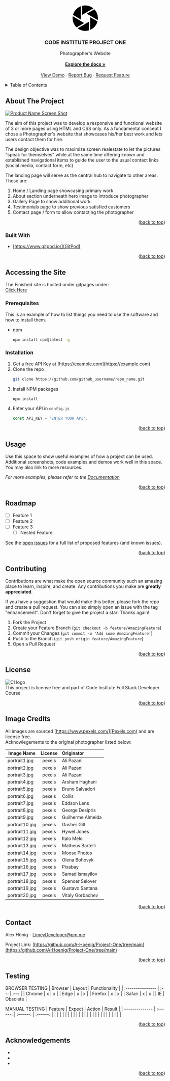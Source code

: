 <!-- Improved compatibility of back to top link: See: https://github.com/othneildrew/Best-README-Template/pull/73 -->
<a name="readme-top"></a>

<!-- PROJECT LOGO -->
<br />
<div align="center">
  <a href="https://github.com/A-Hoenig/Project-One">
    <img src="assets/favicon/logo.png" alt="Logo" width="80" height="80">
  </a>

<h3 align="center">CODE INSTITUTE PROJECT ONE</h3>

  <p align="center">
    Photographer's Website
    <br>
    <br />
    <a href="https://github.com/A-Hoenig/Project-One/"><strong>Explore the docs »</strong></a>
    <br />
    <br />
    <a href="https://github.com/A-Hoenig/Project-One/">View Demo</a>
    ·
    <a href="https://github.com/A-Hoenig/Project-One/issues">Report Bug</a>
    ·
    <a href="https://github.com/A-Hoenig/Project-One/issues">Request Feature</a>
  </p>
</div>

<!-- TABLE OF CONTENTS -->
<details>
  <summary>Table of Contents</summary>
  <ol>
    <li>
      <a href="#about-the-project">About The Project</a>
      <ul>
        <li><a href="#built-with">Built With</a></li>
      </ul>
    </li>
    <li>
      <a href="#getting-started">Getting Started</a>
      <ul>
        <li><a href="#prerequisites">Prerequisites</a></li>
        <li><a href="#installation">Installation</a></li>
      </ul>
    </li>
    <li><a href="#usage">Usage</a></li>
    <li><a href="#roadmap">Roadmap</a></li>
    <li><a href="#contributing">Contributing</a></li>
    <li><a href="#license">License</a></li>
    <li><a href="#image-credits">Image Credits</a></li>
    <li><a href="#testing">Testing</a></li>
    <li><a href="#contact">Contact</a></li>
    <li><a href="#acknowledgments">Acknowledgments</a></li>
  </ol>
</details>

<!-- ABOUT THE PROJECT -->
## About The Project

[![Product Name Screen Shot][product-screenshot]](https://example.com)

The aim of this project was to develop a responsive and functional website of 3 or more pages using HTML and CSS only.
As a fundamental concept I chose a Photographer's website that showcases his/her best work and lets users contact them for hire.

The design objective was to maximize screen realestate to let the pictures "speak for themselves" while at the same time offering known and established navigational items to guide the user to the usual contact links (social media, contact form, etc)

The landing page will serve as the central hub to navigate to other areas. These are:

<ol>
  <li>Home / Landing page showcasing primary work</li>
  <li>About section underneath hero image to introduce photographer</li>
  <li>Gallery Page to show additional work</li>
  <li>Testimonials page to show previous satisfied customers</li>
  <li>Contact page / form to allow contacting the photographer</li>
</ol>

<p align="right">(<a href="#readme-top">back to top</a>)</p>



### Built With

* [https://www.gitpod.io/](GitPod)

<p align="right">(<a href="#readme-top">back to top</a>)</p>



<!-- GETTING STARTED -->
## Accessing the Site

The Finished site is hosted under gitpages under:
<br>
<a href="">Click Here</a>

### Prerequisites

This is an example of how to list things you need to use the software and how to install them.
* npm
  ```sh
  npm install npm@latest -g
  ```

### Installation

1. Get a free API Key at [https://example.com](https://example.com)
2. Clone the repo
   ```sh
   git clone https://github.com/github_username/repo_name.git
   ```
3. Install NPM packages
   ```sh
   npm install
   ```
4. Enter your API in `config.js`
   ```js
   const API_KEY = 'ENTER YOUR API';
   ```

<p align="right">(<a href="#readme-top">back to top</a>)</p>



<!-- USAGE EXAMPLES -->
## Usage

Use this space to show useful examples of how a project can be used. Additional screenshots, code examples and demos work well in this space. You may also link to more resources.

_For more examples, please refer to the [Documentation](https://example.com)_

<p align="right">(<a href="#readme-top">back to top</a>)</p>



<!-- ROADMAP -->
## Roadmap

- [ ] Feature 1
- [ ] Feature 2
- [ ] Feature 3
    - [ ] Nested Feature

See the [open issues](https://github.com/github_username/repo_name/issues) for a full list of proposed features (and known issues).

<p align="right">(<a href="#readme-top">back to top</a>)</p>



<!-- CONTRIBUTING -->
## Contributing

Contributions are what make the open source community such an amazing place to learn, inspire, and create. Any contributions you make are **greatly appreciated**.

If you have a suggestion that would make this better, please fork the repo and create a pull request. You can also simply open an issue with the tag "enhancement".
Don't forget to give the project a star! Thanks again!

1. Fork the Project
2. Create your Feature Branch (`git checkout -b feature/AmazingFeature`)
3. Commit your Changes (`git commit -m 'Add some AmazingFeature'`)
4. Push to the Branch (`git push origin feature/AmazingFeature`)
5. Open a Pull Request

<p align="right">(<a href="#readme-top">back to top</a>)</p>



<!-- LICENSE -->
## License

![CI logo](https://codeinstitute.s3.amazonaws.com/fullstack/ci_logo_small.png) 
<br>
This project is license free and part of Code Institute Full Stack Developer Course

<p align="right">(<a href="#readme-top">back to top</a>)</p>

<!-- IMAGE-CREDITS -->
## Image Credits

All images are sourced [https://www.pexels.com/](Pexels.com) and are license free.
<br>
Acknowlegements to the original photographer listed below:

| Image Name    | License | Originator |
| ------------- | :---: | :--- |
| portrait1.jpg | pexels | Ali Pazani |
| portrait2.jpg | pexels | Ali Pazani |
| portrait3.jpg | pexels | Ali Pazani |
| portrait4.jpg | pexels | Arsham Haghani |
| portrait5.jpg | pexels | Bruno Salvadori |
| portrait6.jpg | pexels | Collis |
| portrait7.jpg | pexels | Eddson Lens |
| portrait8.jpg | pexels | George Desipris |
| portrait9.jpg | pexels | Guilherme Almeida |
| portrait10.jpg | pexels | Gusher Gill |
| portrait11.jpg | pexels | Hywel Jones |
| portrait12.jpg | pexels | Italo Melo |
| portrait13.jpg | pexels | Matheus Bartelli |
| portrait14.jpg | pexels | Moose Photos |
| portrait15.jpg | pexels | Olena Bohovyk |
| portrait16.jpg | pexels | Pixabay |
| portrait17.jpg | pexels | Samad Ismayilov |
| portrait18.jpg | pexels | Spencer Selover |
| portrait19.jpg | pexels |  Gustavo Santana|
| portrait20.jpg | pexels | Vitaly Gorbachev |



<p align="right">(<a href="#readme-top">back to top</a>)</p>

<!-- CONTACT -->
## Contact

Alex Hönig -  LimeyDeveloper@pm.me

Project Link: [https://github.com/A-Hoenig/Project-One/tree/main](https://github.com/A-Hoenig/Project-One/tree/main)

<p align="right">(<a href="#readme-top">back to top</a>)</p>

<!-- TESTING -->
## Testing

BROWSER TESTING
| Browser         | Layout | Functionality |
| :--------------- | :--: | :--: |
| Chrome          | x | x |
| Edge            | x | x |
| Firefox         | x | x |
| Safari          | x | x |
| IE              | Obsolete |

MANUAL TESTING
| Feature        | Expect | Action | Result |
| -------------- | :------: | :------: | :------: |
|                |        |        |        |
|                |        |        |        |
|                |        |        |        |
|                |        |        |        |
|                |        |        |        |

<p align="right">(<a href="#readme-top">back to top</a>)</p>

<!-- Acknowledgements -->
## Acknowledgements

* []()
* []()
* []()

<p align="right">(<a href="#readme-top">back to top</a>)</p>



<!-- MARKDOWN LINKS & IMAGES -->
<!-- https://www.markdownguide.org/basic-syntax/#reference-style-links -->
[contributors-shield]: https://img.shields.io/github/contributors/github_username/repo_name.svg?style=for-the-badge
[contributors-url]: https://github.com/github_username/repo_name/graphs/contributors
[forks-shield]: https://img.shields.io/github/forks/github_username/repo_name.svg?style=for-the-badge
[forks-url]: https://github.com/github_username/repo_name/network/members
[stars-shield]: https://img.shields.io/github/stars/github_username/repo_name.svg?style=for-the-badge
[stars-url]: https://github.com/github_username/repo_name/stargazers
[issues-shield]: https://img.shields.io/github/issues/github_username/repo_name.svg?style=for-the-badge
[issues-url]: https://github.com/github_username/repo_name/issues
[license-shield]: https://img.shields.io/github/license/github_username/repo_name.svg?style=for-the-badge
[license-url]: https://github.com/github_username/repo_name/blob/master/LICENSE.txt
[linkedin-shield]: https://img.shields.io/badge/-LinkedIn-black.svg?style=for-the-badge&logo=linkedin&colorB=555
[linkedin-url]: https://linkedin.com/in/linkedin_username
[product-screenshot]: images/screenshot.png
[Next.js]: https://img.shields.io/badge/next.js-000000?style=for-the-badge&logo=nextdotjs&logoColor=white
[Next-url]: https://nextjs.org/
[React.js]: https://img.shields.io/badge/React-20232A?style=for-the-badge&logo=react&logoColor=61DAFB
[React-url]: https://reactjs.org/
[Vue.js]: https://img.shields.io/badge/Vue.js-35495E?style=for-the-badge&logo=vuedotjs&logoColor=4FC08D
[Vue-url]: https://vuejs.org/
[Angular.io]: https://img.shields.io/badge/Angular-DD0031?style=for-the-badge&logo=angular&logoColor=white
[Angular-url]: https://angular.io/
[Svelte.dev]: https://img.shields.io/badge/Svelte-4A4A55?style=for-the-badge&logo=svelte&logoColor=FF3E00
[Svelte-url]: https://svelte.dev/
[Laravel.com]: https://img.shields.io/badge/Laravel-FF2D20?style=for-the-badge&logo=laravel&logoColor=white
[Laravel-url]: https://laravel.com
[Bootstrap.com]: https://img.shields.io/badge/Bootstrap-563D7C?style=for-the-badge&logo=bootstrap&logoColor=white
[Bootstrap-url]: https://getbootstrap.com
[JQuery.com]: https://img.shields.io/badge/jQuery-0769AD?style=for-the-badge&logo=jquery&logoColor=white
[JQuery-url]: https://jquery.com 
[GitPod-url]: https://www.gitpod.io/

